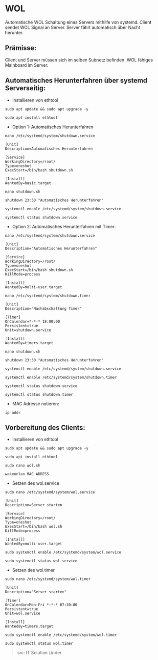 # WOL
Automatische WOL Schaltung eines Servers mithilfe von systemd.
Client sendet WOL Signal an Server. Server fährt automatisch über Nacht herunter.


## Prämisse:
Client und Server müssen sich im selben Subnetz befinden.
WOL fähiges Mainboard im Server.


## Automatisches Herunterfahren über systemd Serverseitig:
* Installieren von ethtool
```
sudo apt update && sudo apt upgrade -y
```
```
sudo apt install ethtool
```
* Option 1: Automatisches Herunterfahren
```
nano /etc/systemd/system/shutdown.service
```
```
[Unit]
Description=Automatisches Herunterfahren

[Service]
WorkingDirectory=/root/
Type=oneshot
ExecStart=/bin/bash shutdown.sh

[Install]
WantedBy=basic.target
```


```
nano shutdown.sh
```
```
shutdown 23:30 "Automatisches Herunterfahren"
```

```
systemctl enable /etc/systemd/system/shutdown.service
```
```
systemctl status shutdown.service
```

* Option 2: Automatisches Herunterfahren mit Timer:
```
nano /etc/systemd/system/shutdown.service
```
```
[Unit]
Description="Automatisches Herunterfahren"

[Service]
WorkingDirectory=/root/
Type=oneshot
ExecStart=/bin/bash shutdown.sh
KillMode=process

[Install]
WantedBy=multi-user.target 
```
```
nano /etc/systemd/system/shutdown.timer 
```
```
[Unit]
Description="Nachabschaltung Timer"

[Timer]
OnCalendar=*-*-* 18:00:00
Persistent=true
Unit=shutdown.service

[Install]
WantedBy=timers.target
```
```
nano shutdown.sh
```


```
shutdown 23:30 "Automatisches Herunterfahren"
```

```
systemctl enable /etc/systemd/system/shutdown.service
```
```
systemctl enable /etc/systemd/system/shutdown.timer
```
```
systemctl status shutdown.service
```
```
systemctl status shutdown.timer
```
* MAC Adresse notieren:

```
ip addr
```
## Vorbereitung des Clients:
* Installieren von ethtool
```
sudo apt update && sudo apt upgrade -y
```
```
sudo apt install ethtool
```
```
sudo nano wol.sh
```
```
wakeonlan MAC ADRESS
```
* Setzen des wol.service
```
sudo nano /etc/systemd/system/wol.service
```
```
[Unit]
Description=Server starten

[Service]
WorkingDirectory=/root/
Type=oneshot
ExecStart=/bin/bash wol.sh
KillMode=process

[Install]
WantedBy=multi-user.target
```
```
sudo systemctl enable /etc/systemd/system/wol.service
```
```
sudo systemctl status wol.service
```
* Setzen des wol.timer
```
sudo nano /etc/systemd/system/wol.timer
```
```
[Unit]
Description="Server starten"

[Timer]
OnCalendar=Mon-Fri *-*-* 07:30:00
Persistent=true
Unit=wol.service

[Install]
WantedBy=timers.target
```
```
sudo systemctl enable /etc/systemd/system/wol.timer
```
```
sudo systemctl status wol.timer
```
> src: IT Solution Linder
